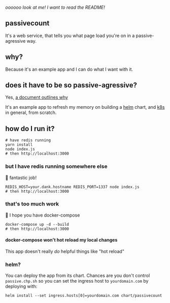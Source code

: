 _oooooo look at me! I want to read the README!_

## passivecount

It's a web service, that tells you what page load you're on in a passive-agressive way.

## why?

Because it's an example app and I can do what I want with it.

## does it have to be so passive-agressive?

Yes, [a document outlines why](README.md)

It's an example app to refresh my memory on building a [helm](https://helm.sh) chart, and [k8s](https://kubernetes.io) in general, from scratch.

## how do I run it?

    # have redis running
    yarn install
    node index.js
    # then http://localhost:3000

### but I have redis running somewhere else

🏅 fantastic job!

    REDIS_HOST=your.dank.hostname REDIS_PORT=1337 node index.js
    # then http://localhost:3000

### that's too much work

🥈 I hope you have docker-compose

    docker-compose up -d --build
    # then http://localhost:3000

#### docker-compose won't hot reload my local changes

This app doesn't really _do_ helpful things like "hot reload"

### helm?

You can deploy the app from its chart. Chances are you don't control `passive.chp.sh` so you can set the ingress host to `yourdomain.com` by deploying with:

    helm install --set ingress.hosts[0]=yourdomain.com chart/passivecount
